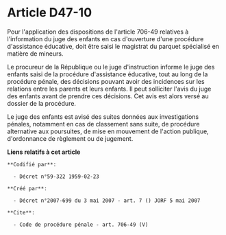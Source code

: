 # Article D47-10

Pour l'application des dispositions de l'article 706-49 relatives à l'information du juge des enfants en cas d'ouverture
d'une procédure d'assistance éducative, doit être saisi le magistrat du parquet spécialisé en matière de mineurs. 

Le procureur de la République ou le juge d'instruction informe le juge des enfants saisi de la procédure d'assistance
éducative, tout au long de la procédure pénale, des décisions pouvant avoir des incidences sur les relations entre les
parents et leurs enfants. Il peut solliciter l'avis du juge des enfants avant de prendre ces décisions. Cet avis est alors
versé au dossier de la procédure. 

Le juge des enfants est avisé des suites données aux investigations pénales, notamment en cas de classement sans suite, de
procédure alternative aux poursuites, de mise en mouvement de l'action publique, d'ordonnance de règlement ou de jugement.

**Liens relatifs à cet article**

	**Codifié par**:

	  - Décret n°59-322 1959-02-23

	**Créé par**:

	  - Décret n°2007-699 du 3 mai 2007 - art. 7 () JORF 5 mai 2007

	**Cite**:

	  - Code de procédure pénale - art. 706-49 (V)
